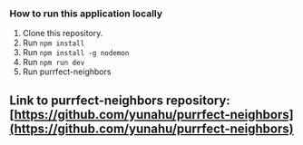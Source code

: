 ### How to run this application locally

1. Clone this repository.
2. Run `npm install`
3. Run `npm install -g nodemon`
4. Run `npm run dev`
5. Run purrfect-neighbors

## Link to purrfect-neighbors repository: [https://github.com/yunahu/purrfect-neighbors](https://github.com/yunahu/purrfect-neighbors)
